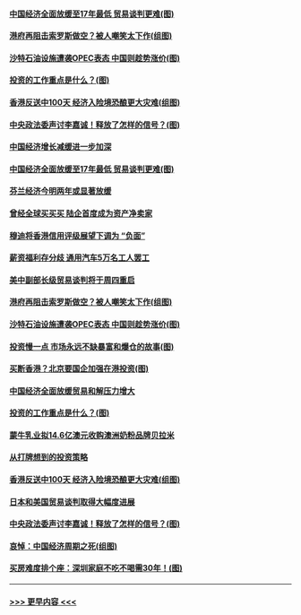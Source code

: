 #### [中国经济全面放缓至17年最低 贸易谈判更难(图)](../pages/p5/907648.md?t=09172222) 
#### [港府再阻击索罗斯做空？被人嘲笑太下作(组图)](../pages/p5/907637.md?t=09172222) 
#### [沙特石油设施遭袭OPEC表态 中国则趁势涨价(图)](../pages/p5/907570.md?t=09172222) 
#### [投资的工作重点是什么？(图)](../pages/p5/907561.md?t=09172222) 
#### [香港反送中100天 经济入险境恐酿更大灾难(组图)](../pages/p5/907533.md?t=09172222) 
#### [中央政法委声讨李嘉诚！释放了怎样的信号？(图)](../pages/p5/907522.md?t=09172222) 
#### [中国经济增长减缓进一步加深](../pages/p5/907649.md?t=09172222) 
#### [中国经济全面放缓至17年最低 贸易谈判更难(图)](../pages/p5/907648.md?t=09172222) 
#### [芬兰经济今明两年或显著放缓](../pages/p5/907643.md?t=09172222) 
#### [曾经全球买买买 陆企首度成为资产净卖家](../pages/p5/907641.md?t=09172222) 
#### [穆迪将香港信用评级展望下调为 “负面”](../pages/p5/907640.md?t=09172222) 
#### [薪资福利存分歧 通用汽车5万名工人罢工](../pages/p5/907639.md?t=09172222) 
#### [美中副部长级贸易谈判将于周四重启](../pages/p5/907638.md?t=09172222) 
#### [港府再阻击索罗斯做空？被人嘲笑太下作(组图)](../pages/p5/907637.md?t=09172222) 
#### [沙特石油设施遭袭OPEC表态 中国则趁势涨价(图)](../pages/p5/907570.md?t=09172222) 
#### [投资慢一点 市场永远不缺暴富和爆仓的故事(图)](../pages/p5/907564.md?t=09172222) 
#### [买断香港？北京要国企加强在港投资(图)](../pages/p5/907582.md?t=09172222) 
#### [中国经济全面放缓贸易和解压力增大](../pages/p5/907579.md?t=09172222) 
#### [投资的工作重点是什么？(图)](../pages/p5/907561.md?t=09172222) 
#### [蒙牛乳业拟14.6亿澳元收购澳洲奶粉品牌贝拉米](../pages/p5/907571.md?t=09172222) 
#### [从打牌想到的投资策略](../pages/p5/907563.md?t=09172222) 
#### [香港反送中100天 经济入险境恐酿更大灾难(组图)](../pages/p5/907533.md?t=09172222) 
#### [日本和美国贸易谈判取得大幅度进展](../pages/p5/907527.md?t=09172222) 
#### [中央政法委声讨李嘉诚！释放了怎样的信号？(图)](../pages/p5/907522.md?t=09172222) 
#### [哀悼：中国经济周期之死(组图)](../pages/p5/907455.md?t=09172222) 
#### [买房难度排个座：深圳家庭不吃不喝需30年！(图)](../pages/p5/907463.md?t=09172222) 

----
#### [ >>> 更早内容 <<< ](../indexes/p5-earlier.md)
